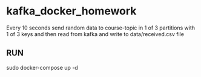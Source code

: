 # kafka_docker_homework
Every 10 seconds send random data to course-topic in 1 of 3 partitions with 1 of 3 keys and then read from kafka and write to data/received.csv file

## RUN

  sudo docker-compose up -d
